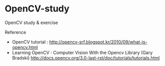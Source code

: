# OpenCV-study
OpenCV study &amp; exercise

Reference
- OpenCV tutorial : http://opencv-srf.blogspot.kr/2010/09/what-is-opencv.html
- Learning OpenCV : Computer Vision With the Opencv Library (Gary Bradski)
http://docs.opencv.org/3.0-last-rst/doc/tutorials/tutorials.html
